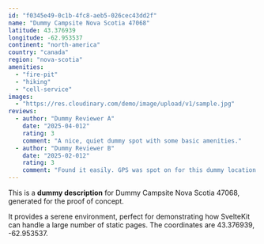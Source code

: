 ```yaml
---
id: "f0345e49-0c1b-4fc8-aeb5-026cec43dd2f"
name: "Dummy Campsite Nova Scotia 47068"
latitude: 43.376939
longitude: -62.953537
continent: "north-america"
country: "canada"
region: "nova-scotia"
amenities:
  - "fire-pit"
  - "hiking"
  - "cell-service"
images:
  - "https://res.cloudinary.com/demo/image/upload/v1/sample.jpg"
reviews:
  - author: "Dummy Reviewer A"
    date: "2025-04-012"
    rating: 3
    comment: "A nice, quiet dummy spot with some basic amenities."
  - author: "Dummy Reviewer B"
    date: "2025-02-012"
    rating: 3
    comment: "Found it easily. GPS was spot on for this dummy location."
---
```


This is a **dummy description** for Dummy Campsite Nova Scotia 47068, generated for the proof of concept.

It provides a serene environment, perfect for demonstrating how SvelteKit can handle a large number of static pages. The coordinates are 43.376939, -62.953537.
